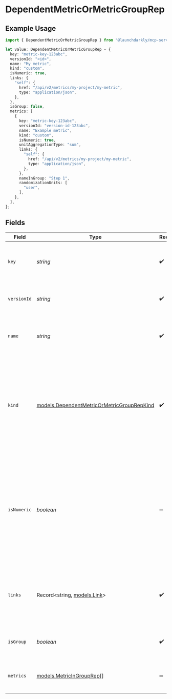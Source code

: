 # DependentMetricOrMetricGroupRep

## Example Usage

```typescript
import { DependentMetricOrMetricGroupRep } from "@launchdarkly/mcp-server";

let value: DependentMetricOrMetricGroupRep = {
  key: "metric-key-123abc",
  versionId: "<id>",
  name: "My metric",
  kind: "custom",
  isNumeric: true,
  links: {
    "self": {
      href: "/api/v2/metrics/my-project/my-metric",
      type: "application/json",
    },
  },
  isGroup: false,
  metrics: [
    {
      key: "metric-key-123abc",
      versionId: "version-id-123abc",
      name: "Example metric",
      kind: "custom",
      isNumeric: true,
      unitAggregationType: "sum",
      links: {
        "self": {
          href: "/api/v2/metrics/my-project/my-metric",
          type: "application/json",
        },
      },
      nameInGroup: "Step 1",
      randomizationUnits: [
        "user",
      ],
    },
  ],
};
```

## Fields

| Field                                                                                                                                                                                | Type                                                                                                                                                                                 | Required                                                                                                                                                                             | Description                                                                                                                                                                          | Example                                                                                                                                                                              |
| ------------------------------------------------------------------------------------------------------------------------------------------------------------------------------------ | ------------------------------------------------------------------------------------------------------------------------------------------------------------------------------------ | ------------------------------------------------------------------------------------------------------------------------------------------------------------------------------------ | ------------------------------------------------------------------------------------------------------------------------------------------------------------------------------------ | ------------------------------------------------------------------------------------------------------------------------------------------------------------------------------------ |
| `key`                                                                                                                                                                                | *string*                                                                                                                                                                             | :heavy_check_mark:                                                                                                                                                                   | A unique key to reference the metric or metric group                                                                                                                                 | metric-key-123abc                                                                                                                                                                    |
| `versionId`                                                                                                                                                                          | *string*                                                                                                                                                                             | :heavy_check_mark:                                                                                                                                                                   | The version ID of the metric or metric group                                                                                                                                         |                                                                                                                                                                                      |
| `name`                                                                                                                                                                               | *string*                                                                                                                                                                             | :heavy_check_mark:                                                                                                                                                                   | A human-friendly name for the metric or metric group                                                                                                                                 | My metric                                                                                                                                                                            |
| `kind`                                                                                                                                                                               | [models.DependentMetricOrMetricGroupRepKind](../models/dependentmetricormetricgrouprepkind.md)                                                                                       | :heavy_check_mark:                                                                                                                                                                   | If this is a metric, then it represents the kind of event the metric tracks. If this is a metric group, then it represents the group type                                            | custom                                                                                                                                                                               |
| `isNumeric`                                                                                                                                                                          | *boolean*                                                                                                                                                                            | :heavy_minus_sign:                                                                                                                                                                   | For custom metrics, whether to track numeric changes in value against a baseline (<code>true</code>) or to track a conversion when an end user takes an action (<code>false</code>). | true                                                                                                                                                                                 |
| `links`                                                                                                                                                                              | Record<string, [models.Link](../models/link.md)>                                                                                                                                     | :heavy_check_mark:                                                                                                                                                                   | The location and content type of related resources                                                                                                                                   | {<br/>"self": {<br/>"href": "/api/v2/metrics/my-project/my-metric",<br/>"type": "application/json"<br/>}<br/>}                                                                       |
| `isGroup`                                                                                                                                                                            | *boolean*                                                                                                                                                                            | :heavy_check_mark:                                                                                                                                                                   | Whether this is a metric group or a metric                                                                                                                                           |                                                                                                                                                                                      |
| `metrics`                                                                                                                                                                            | [models.MetricInGroupRep](../models/metricingrouprep.md)[]                                                                                                                           | :heavy_minus_sign:                                                                                                                                                                   | An ordered list of the metrics in this metric group                                                                                                                                  |                                                                                                                                                                                      |